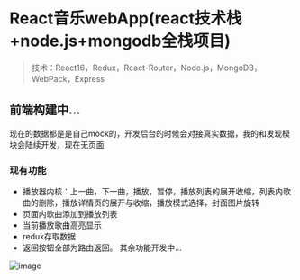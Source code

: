 ﻿# React音乐webApp(react技术栈+node.js+mongodb全栈项目)

> 技术：React16，Redux，React-Router，Node.js，MongoDB，WebPack，Express

## 前端构建中...

现在的数据都是是自己mock的，开发后台的时候会对接真实数据，我的和发现模块会陆续开发，现在无页面

### 现有功能
 * 播放器内核：上一曲，下一曲，播放，暂停，播放列表的展开收缩，列表内歌曲的删除，播放详情页的展开与收缩，播放模式选择，封面图片旋转
 * 页面内歌曲添加到播放列表
 * 当前播放歌曲高亮显示
 * redux存取数据
 * 返回按钮全部为路由返回。
其余功能开发中... 

![image](https://github.com/capslocktao/react-music-webapp/blob/master/show.gif)
